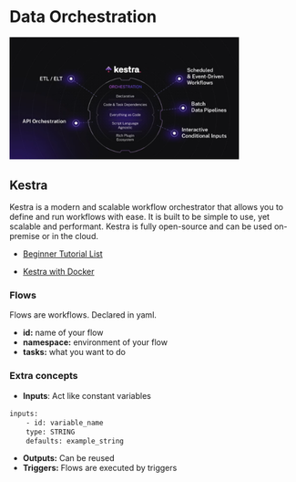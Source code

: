 # Data Orchestration

<img src="../images/kestra.png" width="80%">
<br>

## Kestra

Kestra is a modern and scalable workflow orchestrator that allows you to define and run workflows with ease. It is built to be simple to use, yet scalable and performant. Kestra is fully open-source and can be used on-premise or in the cloud.

- [Beginner Tutorial List](https://www.youtube.com/watch?v=HR47SY2RkPQ&list=PLEK3H8YwZn1oaSNybGnIfO03KC_jQVChL&ab_channel=Kestra)

- [Kestra with Docker](https://www.youtube.com/watch?v=SGL8ywf3OJQ&ab_channel=Kestra)

### Flows

Flows are workflows.
Declared in yaml. 

- **id:** name of your flow
- **namespace:** environment of your flow
- **tasks:** what you want to do

### Extra concepts

- **Inputs**: Act like constant variables
````
inputs:
    - id: variable_name
    type: STRING
    defaults: example_string
````
- **Outputs:** Can be reused
- **Triggers:** Flows are executed by triggers

